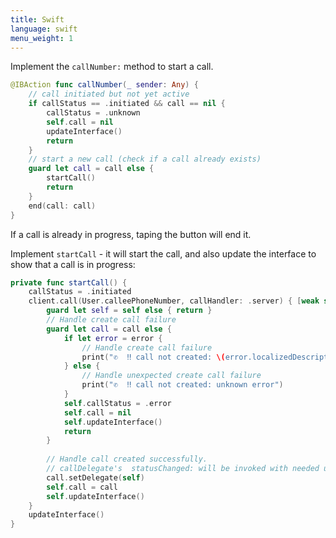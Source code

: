 ```yaml
---
title: Swift
language: swift
menu_weight: 1
---
```




Implement the `callNumber:` method to start a call. 

```swift
@IBAction func callNumber(_ sender: Any) {
    // call initiated but not yet active
    if callStatus == .initiated && call == nil {
        callStatus = .unknown
        self.call = nil
        updateInterface()
        return
    }
    // start a new call (check if a call already exists)
    guard let call = call else {
        startCall()
        return
    }
    end(call: call)
}
```

If a call is already in progress, taping the button will end it. 

Implement `startCall` - it will start the call, and also update the interface to show that a call is in progress:

```swift
private func startCall() {
    callStatus = .initiated
    client.call(User.calleePhoneNumber, callHandler: .server) { [weak self] (error, call) in
        guard let self = self else { return }
        // Handle create call failure
        guard let call = call else {
            if let error = error {
                // Handle create call failure
                print("✆  ‼️ call not created: \(error.localizedDescription)")
            } else {
                // Handle unexpected create call failure
                print("✆  ‼️ call not created: unknown error")
            }
            self.callStatus = .error
            self.call = nil
            self.updateInterface()
            return
        }
        
        // Handle call created successfully.
        // callDelegate's  statusChanged: will be invoked with needed updates.
        call.setDelegate(self)
        self.call = call
        self.updateInterface()
    }
    updateInterface()
}
```
